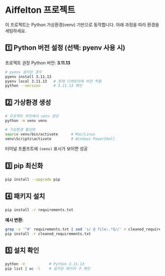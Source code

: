 # Aiffelton 프로젝트

이 프로젝트는 Python 가상환경(venv) 기반으로 동작합니다.
아래 과정을 따라 환경을 세팅하세요.

## 1️⃣ Python 버전 설정 (선택: pyenv 사용 시)

프로젝트 권장 Python 버전: **3.11.13**

```bash
# pyenv 설치된 경우
pyenv install 3.11.13
pyenv local 3.11.13   # 현재 디렉토리에 버전 적용
python --version      # 3.11.13 확인
```

## 2️⃣ 가상환경 생성

```bash
# 프로젝트 루트에서 venv 생성
python -m venv venv

# 가상환경 활성화
source venv/bin/activate      # Mac/Linux
venv\Scripts\activate         # Windows PowerShell
```

터미널 프롬프트에 `(venv)` 표시가 보이면 성공

## 3️⃣ pip 최신화

```bash
pip install --upgrade pip
```

## 4️⃣ 패키지 설치

```bash
pip install -r requirements.txt
```

**예시 변환:**

```bash
grep -v '^#' requirements.txt | sed 's/ @ file:.*$//' > cleaned_requirements.txt
pip install -r cleaned_requirements.txt
```

## 5️⃣ 설치 확인

```bash
python -V           # Python 3.11.13
pip list | wc -l    # 설치된 패키지 수 확인
```
